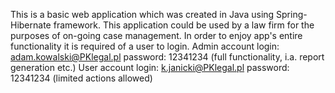 This is a basic web application which was created in Java using Spring-Hibernate framework.
This application could be used by a law firm for the purposes of on-going case management.
In order to enjoy app's entire functionality it is required of a user to login.
Admin account login: adam.kowalski@PKlegal.pl password: 12341234 (full functionality, i.a. report generation etc.)
User account login: k.janicki@PKlegal.pl password: 12341234 (limited actions allowed)
